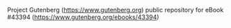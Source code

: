 Project Gutenberg (https://www.gutenberg.org) public repository for eBook #43394 (https://www.gutenberg.org/ebooks/43394)

